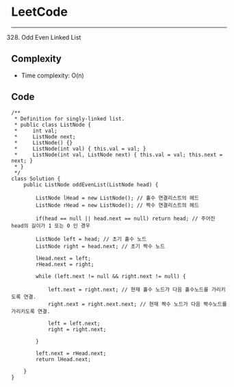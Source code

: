 [//]: # (# Intuition)
<!-- Describe your first thoughts on how to solve this problem. -->


# LeetCode
___
328. Odd Even Linked List

[//]: # (## Approach)

[//]: # (<!-- Describe your approach to solving the problem. -->)


## Complexity

- Time complexity: O(n)

[//]: # (<!-- Add your time complexity here, e.g. $$O&#40;n&#41;$$ -->)

[//]: # ()
[//]: # ([//]: # &#40;- Space complexity:&#41;)
[//]: # (<!-- Add your space complexity here, e.g. $$O&#40;n&#41;$$ -->)

## Code
```
/**
 * Definition for singly-linked list.
 * public class ListNode {
 *     int val;
 *     ListNode next;
 *     ListNode() {}
 *     ListNode(int val) { this.val = val; }
 *     ListNode(int val, ListNode next) { this.val = val; this.next = next; }
 * }
 */
class Solution {
    public ListNode oddEvenList(ListNode head) {

        ListNode lHead = new ListNode(); // 홀수 연결리스트의 헤드
        ListNode rHead = new ListNode(); // 짝수 연결리스트의 헤드

        if(head == null || head.next == null) return head; // 주어진 head의 길이가 1 또는 0 인 경우 

        ListNode left = head; // 초기 홀수 노드
        ListNode right = head.next; // 초기 짝수 노드

        lHead.next = left;
        rHead.next = right;

        while (left.next != null && right.next != null) {
            
            left.next = right.next; // 현재 홀수 노드가 다음 홀수노드를 가리키도록 연결.
            right.next = right.next.next; // 현재 짝수 노드가 다음 짝수노드를 가리키도록 연결.

            left = left.next;
            right = right.next;

        }

        left.next = rHead.next;
        return lHead.next;
       
    }
}
```